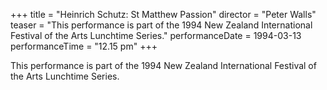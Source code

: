 +++
title = "Heinrich Schutz: St Matthew Passion"
director = "Peter Walls"
teaser = "This performance is part of the 1994 New Zealand International Festival of the Arts Lunchtime Series."
performanceDate = 1994-03-13
performanceTime = "12.15 pm"
+++

This performance is part of the 1994 New Zealand International Festival of the Arts Lunchtime Series.

